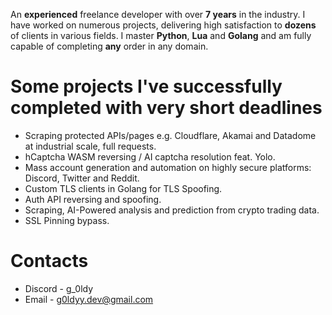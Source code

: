 An **experienced** freelance developer with over **7 years** in the industry. I have worked on numerous projects, delivering high satisfaction to **dozens** of clients in various fields. I master **Python**, **Lua** and **Golang** and am fully capable of completing **any** order in any domain.

# Some projects I've successfully completed with very short deadlines

* Scraping protected APIs/pages e.g. Cloudflare, Akamai and Datadome at industrial scale, full requests.
* hCaptcha WASM reversing / AI captcha resolution feat. Yolo.
* Mass account generation and automation on highly secure platforms: Discord, Twitter and Reddit.
* Custom TLS clients in Golang for TLS Spoofing.
* Auth API reversing and spoofing.
* Scraping, AI-Powered analysis and prediction from crypto trading data.
* SSL Pinning bypass.

# Contacts

* Discord - g\_0ldy
* Email - [g0ldyy.dev@gmail.com](mailto:g0ldyy.dev@gmail.com)
